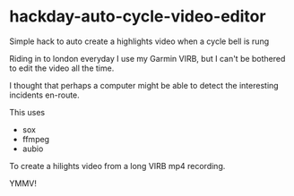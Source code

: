 # hackday-auto-cycle-video-editor
Simple hack to auto create a highlights video when a cycle bell is rung

Riding in to london everyday I use my Garmin VIRB, but I can't be bothered to edit the video all the time.

I thought that perhaps a computer might be able to detect the interesting incidents en-route.

This uses

- sox
- ffmpeg
- aubio

To create a hilights video from a long VIRB mp4 recording.

YMMV!


